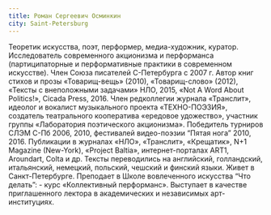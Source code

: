 ```yaml
---
title: Роман Сергеевич Осминкин
city: Saint-Petersburg
---
```


Теоретик искусства, поэт, перформер, медиа-художник, куратор. Исследователь современного акционизма и перформанса (партиципаторные и перформативные практики в современном искусстве). Член Союза писателей С-Петербурга с 2007 г. Автор книг стихов и прозы «Товарищ-вещь» (2010), «Товарищ-слово» (2012), «Тексты с внеположными задачами» НЛО, 2015, «Not A Word About Politics!», Cicada Press, 2016. Член редколлегии журнала «Транслит», идеолог и вокалист музыкального проекта «ТЕХНО-ПОЭЗИЯ», создатель театрального кооператива «ередовое удожество», участник группы «Лаборатория поэтического акционизма». Победитель турниров СЛЭМ С-Пб 2006, 2010, фестивалей видео-поэзии “Пятая нога” 2010, 2016. Публикации в журналах «НЛО», «Транслит», «Крещатик», N+1 Magazine (New-York), «Project Baltia», интернет-порталах ART1, Aroundart, Colta и др. Тексты переводились на английский, голландский, итальянский, немецкий, польский, чешский и финский языки. Живет в Санкт-Петербурге. Преподает в Школе вовлеченного искусства “Что делать”: - курс «Коллективный перформанс». Выступает в качестве приглашенного лектора в академических и независимых арт-институциях.
